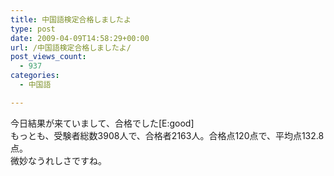 ```yaml
---
title: 中国語検定合格しましたよ
type: post
date: 2009-04-09T14:58:29+00:00
url: /中国語検定合格しましたよ/
post_views_count:
  - 937
categories:
  - 中国語

---
```

今日結果が来ていまして、合格でした[E:good]  
もっとも、受験者総数3908人で、合格者2163人。合格点120点で、平均点132.8点。  
微妙なうれしさですね。